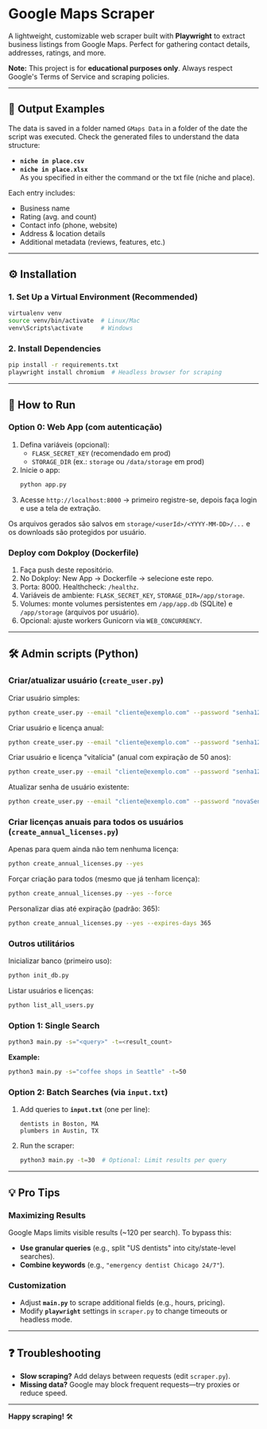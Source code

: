 # Google Maps Scraper  

A lightweight, customizable web scraper built with **Playwright** to extract business listings from Google Maps. Perfect for gathering contact details, addresses, ratings, and more.  

**Note:** This project is for **educational purposes only**. Always respect Google's Terms of Service and scraping policies.  

---

## 📂 Output Examples  
The data is saved in a folder named `GMaps Data` in a folder of the date the script was executed.
Check the generated files to understand the data structure:  
- **`niche in place.csv`**  
- **`niche in place.xlsx`**  
As you specified in either the command or the txt file (niche and place).

Each entry includes:  
- Business name  
- Rating (avg. and count)  
- Contact info (phone, website)  
- Address & location details  
- Additional metadata (reviews, features, etc.)  

---

## ⚙️ Installation  

### 1. Set Up a Virtual Environment (Recommended)  
```bash
virtualenv venv  
source venv/bin/activate  # Linux/Mac  
venv\Scripts\activate     # Windows  
```  

### 2. Install Dependencies  
```bash
pip install -r requirements.txt  
playwright install chromium  # Headless browser for scraping  
```  

---

## 🚀 How to Run  

### Option 0: Web App (com autenticação)  
1. Defina variáveis (opcional):
   - `FLASK_SECRET_KEY` (recomendado em prod)
   - `STORAGE_DIR` (ex.: `storage` ou `/data/storage` em prod)
2. Inicie o app:
   ```bash
   python app.py
   ```  
3. Acesse `http://localhost:8000` → primeiro registre-se, depois faça login e use a tela de extração.

Os arquivos gerados são salvos em `storage/<userId>/<YYYY-MM-DD>/...` e os downloads são protegidos por usuário.

### Deploy com Dokploy (Dockerfile)
1. Faça push deste repositório.
2. No Dokploy: New App → Dockerfile → selecione este repo.
3. Porta: 8000. Healthcheck: `/healthz`.
4. Variáveis de ambiente: `FLASK_SECRET_KEY`, `STORAGE_DIR=/app/storage`.
5. Volumes: monte volumes persistentes em `/app/app.db` (SQLite) e `/app/storage` (arquivos por usuário).
6. Opcional: ajuste workers Gunicorn via `WEB_CONCURRENCY`.

---

## 🛠️ Admin scripts (Python)

### Criar/atualizar usuário (`create_user.py`)

Criar usuário simples:
```bash
python create_user.py --email "cliente@exemplo.com" --password "senha123456"
```

Criar usuário e licença anual:
```bash
python create_user.py --email "cliente@exemplo.com" --password "senha123456" --create-license --license-type anual
```

Criar usuário e licença "vitalícia" (anual com expiração de 50 anos):
```bash
python create_user.py --email "cliente@exemplo.com" --password "senha123456" --create-license --lifetime
```

Atualizar senha de usuário existente:
```bash
python create_user.py --email "cliente@exemplo.com" --password "novaSenha" --update-password
```

### Criar licenças anuais para todos os usuários (`create_annual_licenses.py`)

Apenas para quem ainda não tem nenhuma licença:
```bash
python create_annual_licenses.py --yes
```

Forçar criação para todos (mesmo que já tenham licença):
```bash
python create_annual_licenses.py --yes --force
```

Personalizar dias até expiração (padrão: 365):
```bash
python create_annual_licenses.py --yes --expires-days 365
```

### Outros utilitários

Inicializar banco (primeiro uso):
```bash
python init_db.py
```

Listar usuários e licenças:
```bash
python list_all_users.py
```

### Option 1: Single Search  
```bash
python3 main.py -s="<query>" -t=<result_count>  
```  
**Example:**  
```bash
python3 main.py -s="coffee shops in Seattle" -t=50  
```  

### Option 2: Batch Searches (via `input.txt`)  
1. Add queries to **`input.txt`** (one per line):  
   ```text
   dentists in Boston, MA  
   plumbers in Austin, TX  
   ```  
2. Run the scraper:  
   ```bash
   python3 main.py -t=30  # Optional: Limit results per query  
   ```  

---

## 💡 Pro Tips  

### Maximizing Results  
Google Maps limits visible results (~120 per search). To bypass this:  
- **Use granular queries** (e.g., split "US dentists" into city/state-level searches).  
- **Combine keywords** (e.g., `"emergency dentist Chicago 24/7"`).  

### Customization  
- Adjust **`main.py`** to scrape additional fields (e.g., hours, pricing).  
- Modify **`playwright`** settings in `scraper.py` to change timeouts or headless mode.  

---

## ❓ Troubleshooting  
- **Slow scraping?** Add delays between requests (edit `scraper.py`).  
- **Missing data?** Google may block frequent requests—try proxies or reduce speed.  

--- 

**Happy scraping!** 🛠️